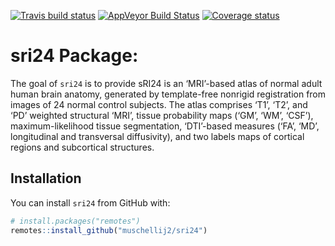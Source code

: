 
[![Travis build
status](https://travis-ci.org/muschellij2/sri24.svg?branch=master)](https://travis-ci.org/muschellij2/sri24)
[![AppVeyor Build
Status](https://ci.appveyor.com/api/projects/status/github/muschellij2/sri24?branch=master&svg=true)](https://ci.appveyor.com/project/muschellij2/sri24)
[![Coverage
status](https://coveralls.io/repos/github/muschellij2/sri24/badge.svg?branch=master)](https://coveralls.io/r/muschellij2/sri24?branch=master)
<!-- README.md is generated from README.Rmd. Please edit that file -->

# sri24 Package:

The goal of `sri24` is to provide sRI24 is an ‘MRI’-based atlas of
normal adult human brain anatomy, generated by template-free nonrigid
registration from images of 24 normal control subjects. The atlas
comprises ‘T1’, ‘T2’, and ‘PD’ weighted structural ‘MRI’, tissue
probability maps (‘GM’, ‘WM’, ‘CSF’), maximum-likelihood tissue
segmentation, ‘DTI’-based measures (‘FA’, ‘MD’, longitudinal and
transversal diffusivity), and two labels maps of cortical regions and
subcortical structures.

## Installation

You can install `sri24` from GitHub with:

``` r
# install.packages("remotes")
remotes::install_github("muschellij2/sri24")
```
